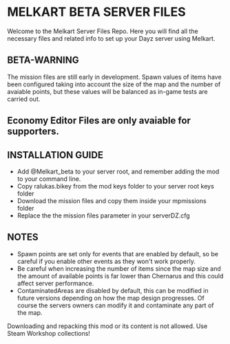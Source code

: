 # MELKART BETA SERVER FILES

Welcome to the Melkart Server Files Repo. Here you will find all the necessary files and related info to set up your Dayz server using Melkart.

## BETA-WARNING

The mission files are still early in development. Spawn values of items have been configured taking into account the size of the map and the number of avaiable points, but these values will be balanced as in-game tests are carried out.

## Economy Editor Files are only avaiable for supporters. 

##  INSTALLATION GUIDE

- Add @Melkart_beta to your server root, and remember adding the mod to your command line.
- Copy ralukas.bikey from the mod keys folder to your server root keys folder
- Download the mission files and copy them inside your mpmissions folder
- Replace the the mission files parameter in your serverDZ.cfg

## NOTES
- Spawn points are set only for events that are enabled by default, so be careful if you enable other events as they won't work properly.
- Be careful when increasing the number of items since the map size and the amount of available points is far lower than Chernarus and this could affect server performance.
- ContaminatedAreas are disabled by default, this can be modified in future versions depending on how the map design progresses. Of course the servers owners can modify it and contaminate any part of the map.


Downloading and repacking this mod or its content is not allowed. Use Steam Workshop collections!


